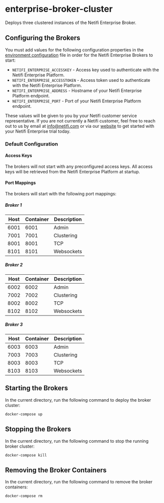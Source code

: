 # enterprise-broker-cluster
Deploys three clustered instances of the Netifi Enterprise Broker.

## Configuring the Brokers
You must add values for the following configuration properties in the [environment configuration](.env) file in order for the Netifi Enterprise Brokers to start:

- `NETIFI_ENTERPRISE_ACCESSKEY` - Access key used to authenticate with the Netifi Enterprise Platform.
- `NETIFI_ENTERPRISE_ACCESSTOKEN` - Access token used to authenticate with the Netifi Enterprise Platform.
- `NETIFI_ENTERPRISE_ADDRESS` - Hostname of your Netifi Enterprise Platform endpoint.
- `NETIFI_ENTERPRISE_PORT` - Port of your Netifi Enterprise Platform endpoint.

These values will be given to you by your Netifi customer service representative. If you are not currently a Netifi customer, feel free to reach out to us by email at info@netifi.com or via our [website](https://www.netifi.com) to get started with your Netifi Enterprise trial today.

### Default Configuration

#### Access Keys
The brokers will not start with any preconfigured access keys. All access keys will be retrieved from the Netifi Enterprise Platform at startup.

#### Port Mappings
The brokers will start with the following port mappings:

##### Broker 1
| Host | Container | Description |
|------|-----------|-------------|
| 6001 | 6001 | Admin |
| 7001 | 7001 | Clustering |
| 8001 | 8001 | TCP |
| 8101 | 8101 | Websockets |

##### Broker 2
| Host | Container | Description |
|------|-----------|-------------|
| 6002 | 6002 | Admin |
| 7002 | 7002 | Clustering |
| 8002 | 8002 | TCP |
| 8102 | 8102 | Websockets |

##### Broker 3
| Host | Container | Description |
|------|-----------|-------------|
| 6003 | 6003 | Admin |
| 7003 | 7003 | Clustering |
| 8003 | 8003 | TCP |
| 8103 | 8103 | Websockets |

## Starting the Brokers
In the current directory, run the following command to deploy the broker cluster:

    docker-compose up

## Stopping the Brokers
In the current directory, run the following command to stop the running broker cluster:

    docker-compose kill

## Removing the Broker Containers
In the current directory, run the following command to remove the broker containers:

    docker-compose rm
